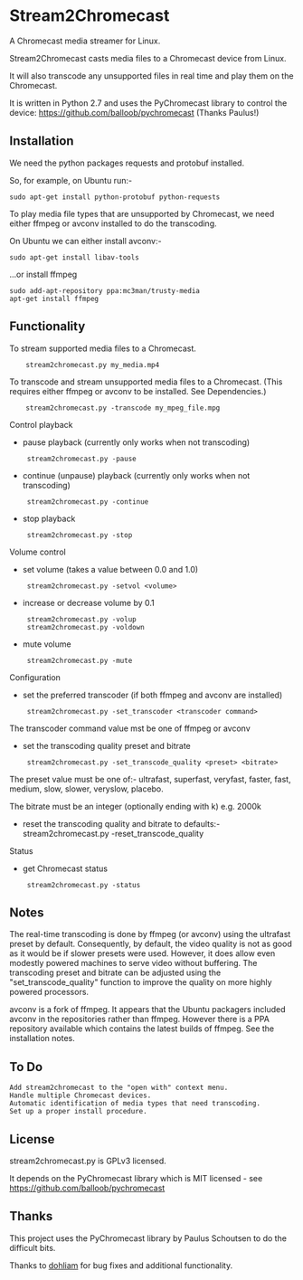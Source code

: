 Stream2Chromecast
=================

A Chromecast media streamer for Linux.

Stream2Chromecast casts media files to a Chromecast device from Linux.

It will also transcode any unsupported files in real time and play them on the Chromecast.

It is written in Python 2.7 and uses the PyChromecast library to control the device: https://github.com/balloob/pychromecast (Thanks Paulus!)




Installation
------------
We need the python packages requests and protobuf installed.

So, for example, on Ubuntu run:-

    sudo apt-get install python-protobuf python-requests
   
   
   
To play media file types that are unsupported by Chromecast, we need either ffmpeg or avconv installed to do the transcoding.

On Ubuntu we can either install avconv:-

    sudo apt-get install libav-tools
   
...or install ffmpeg

    sudo add-apt-repository ppa:mc3man/trusty-media
    apt-get install ffmpeg
   



Functionality
-------------
To stream supported media files to a Chromecast.

        stream2chromecast.py my_media.mp4


To transcode and stream unsupported media files to a Chromecast.
    (This requires either ffmpeg or avconv to be installed. See Dependencies.)

        stream2chromecast.py -transcode my_mpeg_file.mpg


Control playback

 - pause playback (currently only works when not transcoding)
   
        stream2chromecast.py -pause
       
 - continue (unpause) playback (currently only works when not transcoding)
   
        stream2chromecast.py -continue
       
 - stop playback
   
        stream2chromecast.py -stop  


Volume control

 - set volume (takes a value between 0.0 and 1.0)

        stream2chromecast.py -setvol <volume>

 - increase or decrease volume by 0.1
 
        stream2chromecast.py -volup
        stream2chromecast.py -voldown
        
 - mute volume

        stream2chromecast.py -mute
        

Configuration

 - set the preferred transcoder (if both ffmpeg and avconv are installed)
    
        stream2chromecast.py -set_transcoder <transcoder command>
        
 The transcoder command value mst be one of ffmpeg or avconv
    

 - set the transcoding quality preset and bitrate

        stream2chromecast.py -set_transcode_quality <preset> <bitrate>       
    
 The preset value must be one of:-
   ultrafast, superfast, veryfast, faster, fast, medium, slow, slower, veryslow, placebo.
   
 The bitrate must be an integer (optionally ending with k) e.g. 2000k
      
            
 - reset the transcoding quality and bitrate to defaults:-
        stream2chromecast.py -reset_transcode_quality              
          
Status

 - get Chromecast status

        stream2chromecast.py -status
        
        
Notes
-----
The real-time transcoding is done by ffmpeg (or avconv) using the ultrafast preset by default. Consequently, by default, the video quality is not as good as it would be if slower presets were used. However, it does allow even modestly powered machines to serve video without buffering. The transcoding preset and bitrate can be adjusted using the "set_transcode_quality" function to improve the quality on more highly powered processors.

avconv is a fork of ffmpeg. It appears that the Ubuntu packagers included avconv in the repositories rather than ffmpeg. However there is a PPA repository available which contains the latest builds of ffmpeg. See the installation notes.


To Do
-----
    Add stream2chromecast to the "open with" context menu. 
    Handle multiple Chromecast devices.
    Automatic identification of media types that need transcoding.
    Set up a proper install procedure.


License
-------
stream2chromecast.py is GPLv3 licensed.

It depends on the PyChromecast library which is MIT licensed - see https://github.com/balloob/pychromecast


Thanks
------
This project uses the PyChromecast library by Paulus Schoutsen to do the difficult bits.

Thanks to [dohliam](https://github.com/dohliam) for bug fixes and additional functionality.

